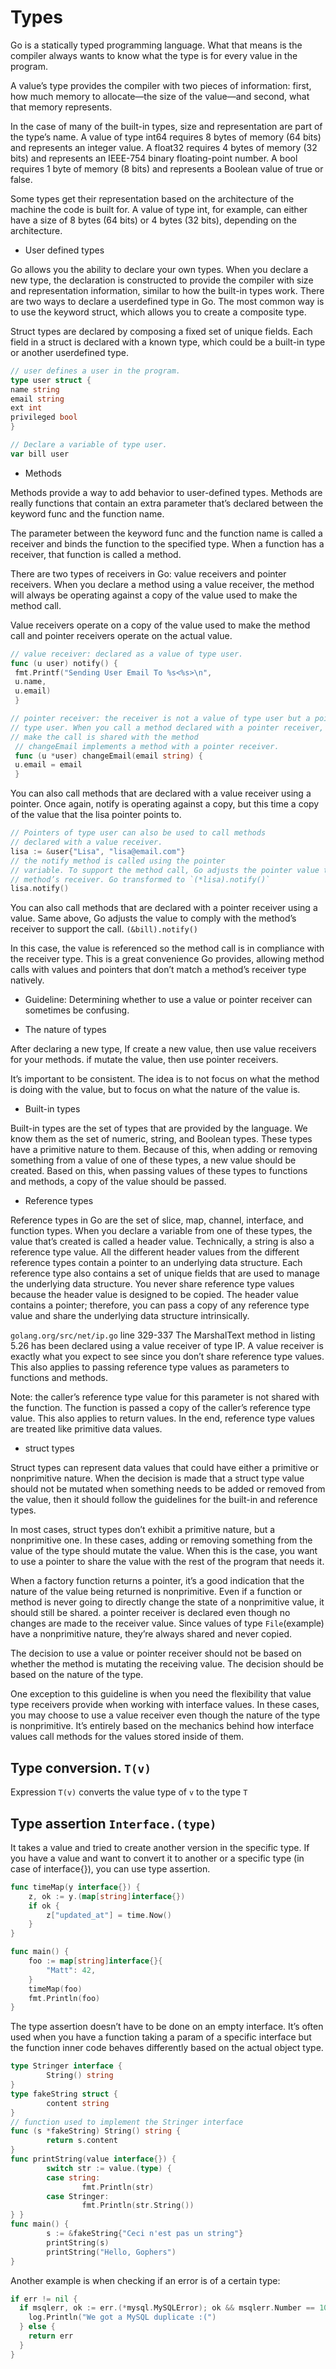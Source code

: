 # Types

Go is a statically typed programming language. What that means is the compiler
always wants to know what the type is for every value in the program.

A value’s type provides the compiler with two pieces of information: first, how
much memory to allocate—the size of the value—and second, what that memory
represents.

In the case of many of the built-in types, size and representation are
part of the type’s name. A value of type int64 requires 8 bytes of memory (64 bits) and represents an integer value. A float32 requires 4 bytes of memory (32 bits) and
represents an IEEE-754 binary floating-point number. A bool requires 1 byte of memory
(8 bits) and represents a Boolean value of true or false.

Some types get their representation based on the architecture of the machine the
code is built for. A value of type int, for example, can either have a size of 8 bytes (64
bits) or 4 bytes (32 bits), depending on the architecture.


- User defined types

Go allows you the ability to declare your own types. When you declare a new type, the
declaration is constructed to provide the compiler with size and representation information,
similar to how the built-in types work. There are two ways to declare a userdefined
type in Go. The most common way is to use the keyword struct, which allows
you to create a composite type.


Struct types are declared by composing a fixed set of unique fields. Each field in a
struct is declared with a known type, which could be a built-in type or another userdefined
type.

```go
// user defines a user in the program.
type user struct {
name string
email string
ext int
privileged bool
}

// Declare a variable of type user.
var bill user
```

- Methods

Methods provide a way to add behavior to user-defined types. Methods are really functions
that contain an extra parameter that’s declared between the keyword func and
the function name.

The parameter between
the keyword func and the function name is called a receiver and binds the function to
the specified type. When a function has a receiver, that function is called a method.


There are two types of receivers in Go: value receivers and pointer receivers.
When you declare a method
using a value receiver, the method will always be operating against a copy of the value
used to make the method call.

Value receivers operate on a copy of the value
used to make the method call and pointer receivers operate on the actual value.

```go
// value receiver: declared as a value of type user.
func (u user) notify() {
 fmt.Printf("Sending User Email To %s<%s>\n",
 u.name,
 u.email)
 }

// pointer receiver: the receiver is not a value of type user but a pointer of
// type user. When you call a method declared with a pointer receiver, the value used to
// make the call is shared with the method
 // changeEmail implements a method with a pointer receiver.
 func (u *user) changeEmail(email string) {
 u.email = email
 }
```

You can also call methods that are declared with a value receiver using a pointer.
Once again, notify is operating against a copy, but this time a copy of
the value that the lisa pointer points to.

```go
// Pointers of type user can also be used to call methods
// declared with a value receiver.
lisa := &user{"Lisa", "lisa@email.com"}
// the notify method is called using the pointer
// variable. To support the method call, Go adjusts the pointer value to comply with the
// method’s receiver. Go transformed to `(*lisa).notify()`
lisa.notify()
```

You can also call methods that are declared with a pointer receiver using a value. Same above,
Go
adjusts the value to comply with the method’s receiver to support the call. `(&bill).notify()`

In this case, the value is referenced so the method call is in compliance with the
receiver type. This is a great convenience Go provides, allowing method calls with values
and pointers that don’t match a method’s receiver type natively.


- Guideline: Determining whether to use a value or pointer receiver can sometimes be confusing.

* The nature of types

After declaring a new type,
If create a new value, then use value receivers for your methods.
if mutate the value, then use pointer receivers.

It’s important to be consistent. The idea is to not focus on what the
method is doing with the value, but to focus on what the nature of the value is.

* Built-in types

Built-in types are the set of types that are provided by the language. We know them as
the set of numeric, string, and Boolean types. These types have a primitive nature to
them. Because of this, when adding or removing something from a value of one of
these types, a new value should be created. Based on this, when passing values of these
types to functions and methods, a copy of the value should be passed.

* Reference types

Reference types in Go are the set of slice, map, channel, interface, and function types.
When you declare a variable from one of these types, the value that’s created is called
a header value. Technically, a string is also a reference type value. All the different
header values from the different reference types contain a pointer to an underlying
data structure. Each reference type also contains a set of unique fields that are used to
manage the underlying data structure. You never share reference type values because
the header value is designed to be copied. The header value contains a pointer; therefore,
you can pass a copy of any reference type value and share the underlying data
structure intrinsically.

`golang.org/src/net/ip.go` line 329-337
The MarshalText method in listing 5.26 has been declared using a value receiver of
type IP. A value receiver is exactly what you expect to see since you don’t share reference
type values. This also applies to passing reference type values as parameters to
functions and methods.

Note: the caller’s reference type value for this
parameter is not shared with the function. The function is passed a copy of the caller’s
reference type value. This also applies to return values. In the end, reference type values
are treated like primitive data values.


* struct types

Struct types can represent data values that could have either a primitive or nonprimitive
nature. When the decision is made that a struct type value should not be mutated
when something needs to be added or removed from the value, then it should follow
the guidelines for the built-in and reference types.

In most cases, struct types don’t exhibit a primitive nature, but a nonprimitive one.
In these cases, adding or removing something from the value of the type should
mutate the value. When this is the case, you want to use a pointer to share the value
with the rest of the program that needs it.

When a factory function returns a pointer,
it’s a good indication that the nature of the value being returned is nonprimitive. Even if a function or method is never going to directly change the state of a
nonprimitive value, it should still be shared. a pointer receiver is declared even
though no changes are made to the receiver value. Since values of type `File`(example) have a
nonprimitive nature, they’re always shared and never copied.

The decision to use a value or pointer receiver should not be based on whether the
method is mutating the receiving value. The decision should be based on the nature
of the type.

One exception to this guideline is when you need the flexibility that value
type receivers provide when working with interface values. In these cases, you may
choose to use a value receiver even though the nature of the type is nonprimitive. It’s
entirely based on the mechanics behind how interface values call methods for the values
stored inside of them.





## Type conversion. `T(v)`

Expression `T(v)` converts the value type of `v` to the type `T`


## Type assertion `Interface.(type)`

It takes a value and tried to create another version in the specific type.
If you have a value and want to convert it to another or a specific type (in case of interface{}), you can use type assertion.

```go
func timeMap(y interface{}) {
    z, ok := y.(map[string]interface{})
    if ok {
        z["updated_at"] = time.Now()
    }
}

func main() {
    foo := map[string]interface{}{
        "Matt": 42,
    }
    timeMap(foo)
    fmt.Println(foo)
}
```

The type assertion doesn’t have to be done on an empty interface. It’s often used when you have a function taking a param of a specific interface but the function inner code behaves differently based on the actual object type.

```go
type Stringer interface {
        String() string
}
type fakeString struct {
        content string
}
// function used to implement the Stringer interface
func (s *fakeString) String() string {
        return s.content
}
func printString(value interface{}) {
        switch str := value.(type) {
        case string:
                fmt.Println(str)
        case Stringer:
                fmt.Println(str.String())
} }
func main() {
        s := &fakeString{"Ceci n'est pas un string"}
        printString(s)
        printString("Hello, Gophers")
}
```

Another example is when checking if an error is of a certain type:

```go
if err != nil {
  if msqlerr, ok := err.(*mysql.MySQLError); ok && msqlerr.Number == 1062 {
    log.Println("We got a MySQL duplicate :(")
  } else {
    return err
  }
}
```
